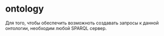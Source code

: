 # ontology
Для того, чтобы обеспечить возможноть создавать запросы к данной онтологии, необходим любой SPARQL сервер. 
